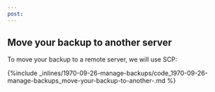 ```yaml
---
post: 
---
```


## Move your backup to another server
To move your backup to a remote server, we will use SCP:



{%include _inlines/1970-09-26-manage-backups/code_1970-09-26-manage-backups_move-your-backup-to-another-.md %}



